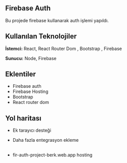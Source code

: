 ## Firebase Auth

Bu projede firebase kullanarak auth işlemi yapıldı.

## Kullanılan Teknolojiler

**İstemci:** React, React Router Dom , Bootstrap , Firebase

**Sunucu:** Node, Firebase

## Eklentiler

- Firebase auth
- Firebase Hosting
- Bootstrap
- React router dom

## Yol haritası

- Ek tarayıcı desteği

- Daha fazla entegrasyon ekleme

##

- fir-auth-project-berk.web.app hosting
